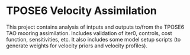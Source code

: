 # TPOSE6 Velocity Assimilation

This project contains analysis of intputs and outputs to/from the TPOSE6 TAO mooring assimilation. Includes validation of iter0, controls, cost function, sensitivities, etc. It also includes some model setup scripts (to generate weights for velocity priors and velocity profiles).
